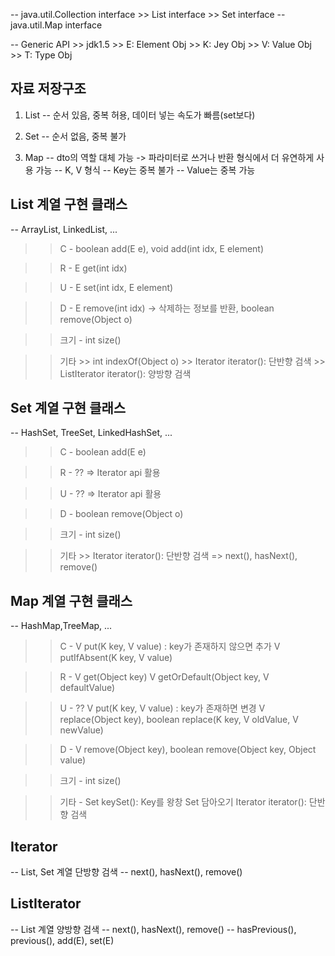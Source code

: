 -- java.util.Collection interface
	>> List interface
	>> Set interface
-- java.util.Map interface

-- Generic API
	>> jdk1.5
	>> E: Element Obj
	>> K: Jey Obj
	>> V: Value Obj
	>> T: Type Obj

## 자료 저장구조
1. List
-- 순서 있음, 중복 허용, 데이터 넣는 속도가 빠름(set보다)

2. Set
-- 순서 없음, 중복 불가 

3. Map
-- dto의 역할 대체 가능 -> 파라미터로 쓰거나 반환 형식에서 더 유연하게 사용 가능
-- K, V 형식
-- Key는 중복 불가
-- Value는 중복 가능

## List 계열 구현 클래스
-- ArrayList, LinkedList, ...
>> C - boolean add(E e), 
	   void add(int idx, E element) 

>> R - E get(int idx)

>> U - E set(int idx, E element)

>> D - E remove(int idx) -> 삭제하는 정보를 반환, 
	   boolean remove(Object o)

>> 크기 - int size()

>> 기타
	>> int indexOf(Object o)
	>> Iterator<E> iterator(): 단반향 검색
	>> ListIterator<E> iterator(): 양방향 검색

## Set 계열 구현 클래스
-- HashSet, TreeSet, LinkedHashSet, ...
>> C - boolean add(E e)

>> R - ?? => Iterator api 활용

>> U - ?? => Iterator api 활용

>> D - boolean remove(Object o)

>> 크기 - int size()

>> 기타
	>> Iterator<E> iterator(): 단반향 검색
		=> next(), hasNext(), remove()

## Map 계열 구현 클래스
-- HashMap,TreeMap, ...
>> C - V put(K key, V value) : key가 존재하지 않으면 추가
	   V putIfAbsent(K key, V value)

>> R - V get(Object key)
       V getOrDefault(Object key, V defaultValue)

>> U - 	??
		V put(K key, V value) : key가 존재하면 변경
		V replace(Object key),
	   	boolean replace(K key, V oldValue, V newValue)

>> D - V remove(Object key),
	   boolean remove(Object key, Object value)

>> 크기 - int size()

>> 기타 - Set<K> keySet(): Key를 왕창 Set 담아오기
>> Iterator<E> iterator(): 단반향 검색


## Iterator
-- List, Set 계열 단방향 검색
-- next(), hasNext(), remove()

## ListIterator
-- List 계열 양방향 검색
-- next(), hasNext(), remove()
-- hasPrevious(), previous(), add(E), set(E)

